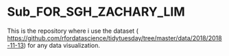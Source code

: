 # Sub_FOR_SGH_ZACHARY_LIM
This is the repository where i use the dataset ( https://github.com/rfordatascience/tidytuesday/tree/master/data/2018/2018-11-13) for any data visualization. 
